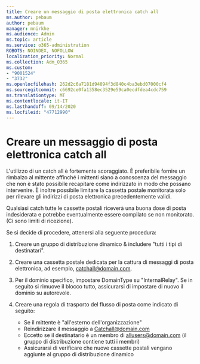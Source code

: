 ```yaml
---
title: Creare un messaggio di posta elettronica catch all
ms.author: pebaum
author: pebaum
manager: mnirkhe
ms.audience: Admin
ms.topic: article
ms.service: o365-administration
ROBOTS: NOINDEX, NOFOLLOW
localization_priority: Normal
ms.collection: Adm_O365
ms.custom:
- "9001524"
- "3732"
ms.openlocfilehash: 262d2c6a7181d94094f3d840c4ba3ebd07000cf4
ms.sourcegitcommit: c6692ce0fa1358ec3529e59ca0ecdfdea4cdc759
ms.translationtype: MT
ms.contentlocale: it-IT
ms.lasthandoff: 09/14/2020
ms.locfileid: "47712990"
---
```

# <a name="create-an-email-catch-all"></a>Creare un messaggio di posta elettronica catch all

L'utilizzo di un catch all è fortemente scoraggiato. È preferibile fornire un rimbalzo al mittente affinché i mittenti siano a conoscenza del messaggio che non è stato possibile recapitare come indirizzato in modo che possano intervenire. È inoltre possibile limitare la cassetta postale monitorata solo per rilevare gli indirizzi di posta elettronica precedentemente validi. 

Qualsiasi catch tutte le cassette postali riceverà una buona dose di posta indesiderata e potrebbe eventualmente essere compilato se non monitorato. (Ci sono limiti di ricezione). 

Se si decide di procedere, attenersi alla seguente procedura:

1. Creare un gruppo di distribuzione dinamico & includere "tutti i tipi di destinatari".

2. Creare una cassetta postale dedicata per la cattura di messaggi di posta elettronica, ad esempio, catchall@domain.com.

3. Per il dominio specifico, impostare DomainType su "InternalRelay". Se in seguito si rimuove il blocco tutto, assicurarsi di impostare di nuovo il dominio su autorevole.

4. Creare una regola di trasporto del flusso di posta come indicato di seguito:

    - Se il mittente è "all'esterno dell'organizzazione"
    - Reindirizzare il messaggio a Catchall@domain.com
    - Eccetto se il destinatario è un membro di allusers@domain.com (il gruppo di distribuzione contiene tutti i membri)
    - Assicurarsi di verificare che nuove cassette postali vengano aggiunte al gruppo di distribuzione dinamico
